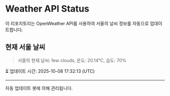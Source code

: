 
# Weather API Status

이 리포지토리는 OpenWeather API를 사용하여 서울의 날씨 정보를 자동으로 업데이트합니다.

## 현재 서울 날씨
> 서울의 현재 날씨: few clouds, 온도: 20.14°C, 습도: 70%

⏳ 업데이트 시간: 2025-10-08 17:32:13 (UTC)

---
자동 업데이트 봇에 의해 관리됩니다.
